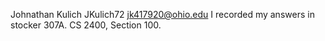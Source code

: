 Johnathan Kulich JKulich72
jk417920@ohio.edu I recorded my answers in stocker 307A.
CS 2400, Section 100.
